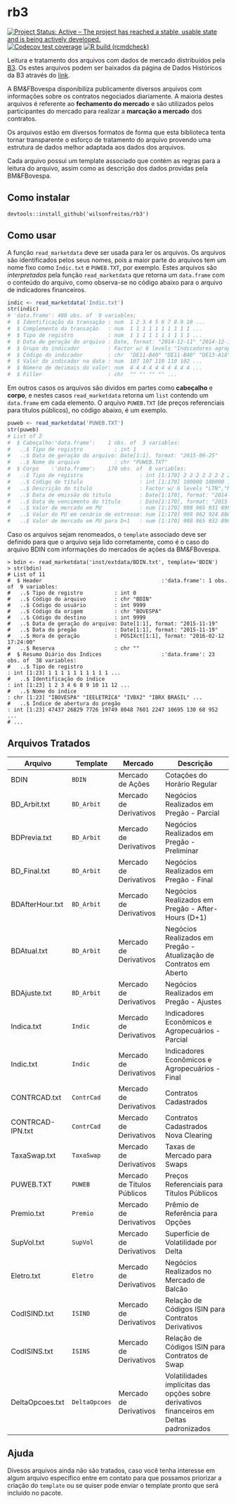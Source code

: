 # rb3

<!-- badges: start -->
[![Project Status: Active – The project has reached a stable, usable state and is being actively developed.](https://www.repostatus.org/badges/latest/active.svg)](https://www.repostatus.org/#active)
[![Codecov test coverage](https://codecov.io/gh/msperlin/rb3/branch/main/graph/badge.svg)](https://app.codecov.io/gh/msperlin/rb3?branch=main)
[![R build (rcmdcheck)](https://github.com/msperlin/rb3/workflows/R-CMD-check/badge.svg)](https://github.com/msperlin/rb3/actions)

<!-- badges: end -->

Leitura e tratamento dos arquivos com dados de mercado distribuídos pela [B3](http://www.b3.com.br).
Os estes arquivos podem ser baixados da página de Dados Históricos da B3 através do [link](http://www.b3.com.br/pt_br/market-data-e-indices/servicos-de-dados/market-data/historico/boletins-diarios/pesquisa-por-pregao/pesquisa-por-pregao/).

A BM&FBovespa disponibiliza publicamente diversos arquivos com informações sobre os contratos negociados diariamente.
A maioria destes arquivos é referente ao **fechamento do mercado** e são utilizados pelos participantes do mercado para realizar a **marcação a mercado** dos contratos.

Os arquivos estão em diversos formatos de forma que esta biblioteca tenta tornar transparente o esforço de tratamento do arquivo provendo uma estrutura de dados melhor adaptada aos dados dos arquivos.

Cada arquivo possui um template associado que contém as regras para a leitura do arquivo, assim como as descrição dos dados providas pela BM&FBovespa.

## Como instalar

```{r}
devtools::install_github('wilsonfreitas/rb3')
```

## Como usar

A função `read_marketdata` deve ser usada para ler os arquivos.
Os arquivos são identificados pelos seus nomes, pois a maior parte do arquivos tem um nome fixo como `Indic.txt` e `PUWEB.TXT`, por exemplo.
Estes arquivos são _interpretados_ pela função `read_marketdata` que retorna um `data.frame` com o conteúdo do arquivo, como observa-se no código abaixo para o arquivo de indicadores financeiros.

```r
indic <- read_marketdata('Indic.txt')
str(indic)
# 'data.frame':	480 obs. of  9 variables:
#  $ Identificação da transação : num  1 2 3 4 5 6 7 8 9 10 ...
#  $ Complemento da transação   : num  1 1 1 1 1 1 1 1 1 1 ...
#  $ Tipo de registro           : num  1 1 1 1 1 1 1 1 1 1 ...
#  $ Data de geração do arquivo : Date, format: "2014-12-11" "2014-12-12" ...
#  $ Grupo do indicador         : Factor w/ 6 levels "Indicadores agropecuários",..: 2 2 2 2 2 2 2 2 2 2 ...
#  $ Código do indicador        : chr  "DE11-B40" "DE11-B40" "DE13-A18" "DE13-A18" ...
#  $ Valor do indicador na data : num  107 107 110 110 102 ...
#  $ Número de decimais do valor: num  4 4 4 4 4 4 4 4 4 4 ...
#  $ Filler                     : chr  "" "" "" "" ...
```

Em outros casos os arquivos são dividos em partes como __cabeçalho__ e __corpo__, e nestes casos `read_marketdata` retorna um `list` contendo um `data.frame` em cada elemento.
O arquivo `PUWEB.TXT` (de preços referenciais para títulos públicos), no código abaixo, é um exemplo.

```r
puweb <- read_marketdata('PUWEB.TXT')
str(puweb)
# List of 2
#  $ Cabeçalho:'data.frame':	1 obs. of  3 variables:
#   ..$ Tipo de registro          : int 1
#   ..$ Data de geração do arquivo: Date[1:1], format: "2015-09-25"
#   ..$ Nome do arquivo           : chr "PUWEB.TXT"
#  $ Corpo    :'data.frame':	170 obs. of  8 variables:
#   ..$ Tipo de registro                  : int [1:170] 2 2 2 2 2 2 2 2 2 2 ...
#   ..$ Código do título                  : int [1:170] 100000 100000 100000 100000 100000 100000 100000 100000 100000 100000 ...
#   ..$ Descrição do título               : Factor w/ 6 levels "LTN","NTNF","LFT",..: 1 1 1 1 1 1 1 1 1 1 ...
#   ..$ Data de emissão do título         : Date[1:170], format: "2014-07-04" "2012-01-06" ...
#   ..$ Data de vencimento do título      : Date[1:170], format: "2015-10-01" "2016-01-01" ...
#   ..$ Valor de mercado em PU            : num [1:170] 998 965 931 898 864 ...
#   ..$ Valor do PU em cenário de estresse: num [1:170] 998 962 924 886 849 ...
#   ..$ Valor de mercado em PU para D+1   : num [1:170] 998 965 932 898 864 ...
```

Caso os arquivos sejam renomeados, o `template` associado deve ser definido para que o arquivo seja lido corretamente, como é o caso do arquivo BDIN com informações do mercados de ações da BM&FBovespa.

```{r}
> bdin <- read_marketdata('inst/extdata/BDIN.txt', template='BDIN')
> str(bdin)
# List of 11
#  $ Header                                      :'data.frame':	1 obs. of  9 variables:
#   ..$ Tipo de registro          : int 0
#   ..$ Código do arquivo         : chr "BDIN"
#   ..$ Código do usuário         : int 9999
#   ..$ Código da origem          : chr "BOVESPA"
#   ..$ Código do destino         : int 9999
#   ..$ Data de geração do arquivo: Date[1:1], format: "2015-11-19"
#   ..$ Data do pregão            : Date[1:1], format: "2015-11-19"
#   ..$ Hora de geração           : POSIXct[1:1], format: "2016-02-12 17:24:00"
#   ..$ Reserva                   : chr ""
#  $ Resumo Diário dos Índices                   :'data.frame':	23 obs. of  38 variables:
#   ..$ Tipo de registro                                                 : int [1:23] 1 1 1 1 1 1 1 1 1 1 ...
#   ..$ Identificação do índice                                          : int [1:23] 1 2 3 4 6 8 9 10 11 12 ...
#   ..$ Nome do índice                                                   : chr [1:23] "IBOVESPA" "IEELETRICA" "IVBX2" "IBRX BRASIL" ...
#   ..$ Índice de abertura do pregão                                     : int [1:23] 47437 26829 7726 19749 8048 7601 2247 10695 130 68 952 ...
# ...
```

## Arquivos Tratados

| Arquivo | Template | Mercado | Descrição |
| ------- | -------- | ------- | --------- |
| BDIN | `BDIN` | Mercado de Ações | Cotações do Horário Regular |
| BD_Arbit.txt | `BD_Arbit` | Mercado de Derivativos | Negócios Realizados em Pregão - Parcial |
| BDPrevia.txt | `BD_Arbit` | Mercado de Derivativos | Negócios Realizados em Pregão - Preliminar |
| BD_Final.txt | `BD_Arbit` | Mercado de Derivativos | Negócios Realizados em Pregão - Final |
| BDAfterHour.txt | `BD_Arbit` | Mercado de Derivativos | Negócios Realizados em Pregão - After-Hours (D+1) |
| BDAtual.txt | `BD_Arbit` | Mercado de Derivativos | Negócios Realizados em Pregão - Atualização de Contratos em Aberto |
| BDAjuste.txt | `BD_Arbit` | Mercado de Derivativos | Negócios Realizados em Pregão - Ajustes |
| Indica.txt | `Indic` | Mercado de Derivativos | Indicadores Econômicos e Agropecuários - Parcial |
| Indic.txt | `Indic` | Mercado de Derivativos | Indicadores Econômicos e Agropecuários - Final |
| CONTRCAD.txt | `ContrCad` | Mercado de Derivativos | Contratos Cadastrados |
| CONTRCAD-IPN.txt | `ContrCad` | Mercado de Derivativos | Contratos Cadastrados Nova Clearing |
| TaxaSwap.txt | `TaxaSwap` | Mercado de Derivativos | Taxas de Mercado para Swaps |
| PUWEB.TXT | `PUWEB` | Mercado de Títulos Públicos | Preços Referenciais para Títulos Públicos |
| Premio.txt | `Premio` | Mercado de Derivativos | Prêmio de Referência para Opções |
| SupVol.txt | `SupVol` | Mercado de Derivativos | Superfície de Volatilidade por Delta |
| Eletro.txt | `Eletro` | Mercado de Derivativos | Negócios Realizados no Mercado de Balcão |
| CodISIND.txt | `ISIND` | Mercado de Derivativos | Relação de Códigos ISIN para Contratos Derivativos
| CodISINS.txt | `ISINS` | Mercado de Derivativos | Relação de Códigos ISIN para Contratos de Swap
| DeltaOpcoes.txt | `DeltaOpcoes` | Mercado de Derivativos | Volatilidades implícitas das opções sobre derivativos financeiros em Deltas padronizados

## Ajuda

Divesos arquivos ainda não são tratados, caso você tenha interesse em algum arquivo específico entre em contato para que possamos priorizar a criação do `template` ou se quiser pode enviar o template pronto que será incluído no pacote.

<!--

- [ ] Mercado de Títulos Públicos - Volume Bruto Contratado
	- VolumeBrutoContratado
- [ ] Mercado de Derivativos - GTSLiNe - Fatores de Ponderação
	- Este arquivo contém os fatores de ponderação (fatores K) de risco dos instrumentos utilizado no GTSLine.
- [ ] Mercado de Títulos Públicos - Cotações
	- Cotacao
- [ ] Mercado de Derivativos - Posições Travadas
	- PosTrav
- [ ] Mercado de Derivativos - Swap Cambial - Mark to Market
	- Market
- [ ] Mercado de Derivativos - Deltas Opções Padronizadas
	- Deltas
- [ ] Mercado de Derivativos - Operações Estruturadas de Volatilidade
	- Ref_Vol
- [ ] Mercado de Derivativos - Tarifação para Swaps
	- TarSwap
- [ ] Mercado de Derivativos - Relação de Códigos ISIN para CPRs
	- CodISINS

- [ ] Mercado de Títulos Públicos - Preços Referenciais BM&F para LTN
	- Ltaammdd
- [ ] Mercado de Câmbio - Taxas Praticadas, Parâmetros de Abertura e Operações Contratadas
	- Ctaammdd
- [ ] Mercado de Câmbio - Volume Líquido Compensado
	- Cvaammdd
- [ ] Mercado de Títulos Públicos - Túnel de Negociação para Operações Definitivas a Vista e a Termo (pontos-base)
	- Tdaammdd
- [ ] Mercado de Títulos Públicos - Túnel de Negociação para Operações Compromissadas (pontos-base)
	- Tcaammdd
- [ ] Mercado de Derivativos - Opções Flexíveis - Parâmetros para Determinação de Limites de Preço e Taxa
	- lpaammdd
- [ ] Mercado de Derivativos - Swaps Parâmetros para Determinação de Limites de Preço
	- SWaammdd

- [ ] Cadastro de instrumentos - BVBG.028.01 Instruments File
	- Este arquivo contém as características dos instrumentos negociáveis e dos instrumentos aceitos em garantia que são de conhecimento público.
- [ ] Cadastro de instrumentos indicadores - BVBG.029.01 Instruments File
	- Este arquivo contém as características dos instrumentos indicadores de preço utilizados pela BM&FBOVESPA.
- [ ] Cenários de Margem - CORE
	- Este arquivo apresenta os cenários de risco utilizados no modelo CORE com estrutura similar à atual. Devido às diferenças na estrutura dos cenários, apenas os cenários do tipo “Envelope” e para o segundo dia do holding period são carregados.
- [ ] Agrupamento de Instrumentos Padronizados
	- Este arquivo agrupa os instrumentos padronizados com características em comum e que possuem os mesmos parâmetros e mapeamento em fatores primitivos de risco.
- [ ] Parâmetros de Grupos de Instrumentos
	- Este arquivo relaciona os parâmetros de risco aos grupos de instrumentos previamente definidos.
- [ ] Fórmulas de Risco
	- Este arquivo apresenta as fórmulas de risco cadastradas no sistema.
- [ ] Fatores Primitivos de Risco (FPRs)
	- Este arquivo mostra os fatores primitivos de risco cadastrados no sistema, os instrumentos nos quais os FPRs são baseados e seus parâmetros.
- [ ] Mapeamento de Grupos de Instrumentos Padronizados
	- Este arquivo relaciona os grupos de instrumentos padronizados às fórmulas de risco e aos fatores primitivos de risco correspondentes. O qualificador indica a qual parâmetro da fórmula cada FPR corresponde.
- [ ] Mapeamento de Grupos de Instrumentos OTC
	- Este arquivo relaciona os grupos de instrumentos de OTC, com a identificação do instrumento que corresponde ao ativo-objeto, às fórmulas de risco e aos fatores primitivos de risco correspondentes. O qualificador indica a qual parâmetro da fórmula cada FPR corresponde. No caso de swaps, são relacionados dois mapeamentos, correspondentes a cada “ponta” do swap.
- [ ] Margem Teórica Máxima para Posições em Aberto e Valor Mínimo de Ativos Depositados em Garantia
	- Este arquivo apresenta o valor de margem teórica máxima dos instrumentos negociáveis e o valor mínimo de margem de instrumentos aceitos como garantia.
- [ ] Informações Variáveis de Tarifação - BVBG.024.01 Fee Variables
	- Este arquivo contém informações dos valores utilizados como parâmetros nas fórmulas dos cálculos de tarifas.
- [ ] Custo Unitário de Tarifação - BVBG.043.01 Fee Unit Cost
	- Este arquivo contém os valores base dos custos unitários dos clientes normais e HFT periódicos, ou seja, os valores utilizados para clientes que não apresentaram histórico de volume (ADTV) no respectivo período de apuração. O arquivo trará informações de contratos com custos que não dependem do cálculo diário do prazo para seu vencimento, ou seja, todos com exceção dos grupos de taxas de juros.
- [ ] Custo Unitário Diário de Tarifação - BVBG.044.01 Fee Daily Unit Cost
	- Este arquivo contém os valores base dos custos unitários dos clientes normais e HFT periódicos, ou seja, os valores utilizados para clientes que não apresentaram histórico de volume (ADTV) no respectivo período de apuração. O arquivo trará informações de contratos com custos que não dependem do cálculo diário do prazo para seu vencimento, ou seja, todos com exceção dos grupos de taxas de juros.
- [ ] Tarifação para Clientes Alta Frequência - BVBG.026.01 Daily High Frequency Trader
	- Este arquivo contém todas as possibilidades de preços médios e custos unitários aplicáveis a clientes HFT com apuração diária.
- [ ] Cenários do Tipo Spot
	- Este arquivo apresenta os cenários dos fatores primitivos de risco do tipo Spot (valores a vista).
- [ ] Cenários do Tipo Curva
	- Este arquivo apresenta os cenários dos fatores primitivos de risco do tipo Curva (estruturas a termo).
- [ ] Cenários do Tipo Superfície
	- Este arquivo apresenta os cenários dos fatores primitivos de risco do tipo Superfície (estruturas de volatilidade, a termo e por delta ou preço de exercício).

#### Arquivos Descontinuados

- [ ] Mercado de Derivativos - Cenários de Margem para Swaps 
	- Cenarios
- [ ] Mercado de Derivativos - cenário de Margem Desejável no Mercado Agropecuário (Foma) 
	- CAaammdd
- [ ] Mercado de Derivativos - Tarifação para Produtos de Pregão 
	- TarPreg
- [ ] Mercado de Derivativos - Parâmetros de Tarifação - Produtos de Pregão 
	- TarPar
- [ ] Mercado de Derivativos - Áreas para Margem de Ativos Líquidos 
	- RILareas
- [ ] Mercado de Derivativos - Parâmetros de Margem para Ativos Líquidos 
	- RILContratos
- [ ] Mercado de Derivativos - Volatilidade Implícita para Cálculo de Margem de Ativos Líquidos 
	- RILVolatilidade
- [ ] Mercado de Derivativos - Margem Teórica Máxima para Ativos Líquidos 
	- RILMargemMaxima
- [ ] Mercado de Derivativos - Preços de Opções nos Cenários de Estresse de Margem para Ativos Líquidos 
	- RILPrecOpcoes
- [ ] Mercado de Derivativos - Mapeamento de Opções - Cálculo de Margem
	- MAPEAMEN
- [ ] Mercado de Derivativos - Preços de Opções com Ajuste em Cenários de Estresse
	- RILPrecOpcoesAjuste
- [ ] Mercado de Derivativos - Tarifação para Clientes Alta Frequência
	- Este arquivo (Mercado de Derivativos - Tarifação para Clientes Alta Frequência) contém os valores unitários das taxas de emolumentos que serão usados para calcular as taxas cobradas pela BM&FBOVESPA aplicadas aos negócios realizados por investidores com status de HFT (investidores de alta frequência) . São divulgados os valores de emolumentos para operações normais e day trade, bem como as faixas definidas para os diferentes grupos de mercadorias. Este arquivo é divulgado mensalmente, até às 11h do primeiro dia útil do mês.
- [ ] Mercado de Balcão - Cenário para os fatores de risco Preço a Vista
	- Preco
- [ ] Mercado de Balcão - Cenário para os fatores de risco Volatilidade Implícita
	- VolFlex
- [ ] Mercado de Balcão - Cenário para o fator de risco Taxa de Juros
	- Juros
- [ ] Mercado de Balcão - Fatores Delta
	- FDelta
- [ ] Mercado de Balcão - Margem Máxima
	- MM
- [ ] Mercado de Derivativos - Cenários de Margem para Ativos Líquidos
	- CENLIQW

## ANBIMA

- [ ] Taxas Títulos Públicos
	- msaammdd.txt
- [ ] VNA
	- VNA_ddmmaa.txt
	- VNA_ddmmaa.csv
	- VNA_ddmmaa.txml
 -->
